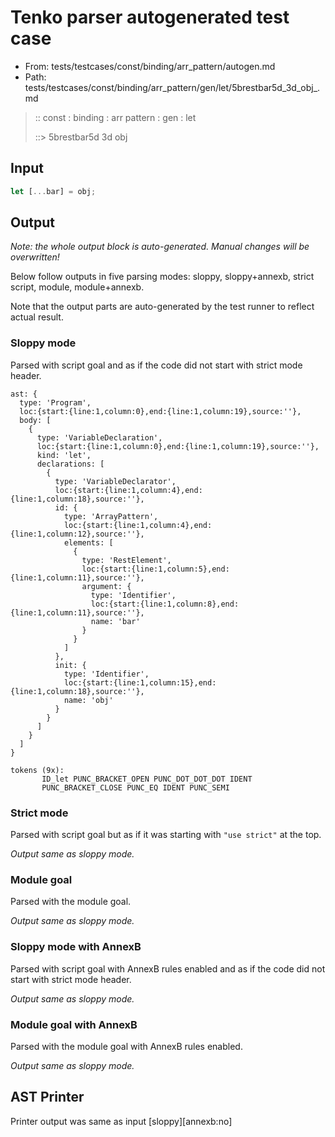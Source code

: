 # Tenko parser autogenerated test case

- From: tests/testcases/const/binding/arr_pattern/autogen.md
- Path: tests/testcases/const/binding/arr_pattern/gen/let/5brestbar5d_3d_obj_.md

> :: const : binding : arr pattern : gen : let
>
> ::> 5brestbar5d 3d obj

## Input


`````js
let [...bar] = obj;
`````

## Output

_Note: the whole output block is auto-generated. Manual changes will be overwritten!_

Below follow outputs in five parsing modes: sloppy, sloppy+annexb, strict script, module, module+annexb.

Note that the output parts are auto-generated by the test runner to reflect actual result.

### Sloppy mode

Parsed with script goal and as if the code did not start with strict mode header.

`````
ast: {
  type: 'Program',
  loc:{start:{line:1,column:0},end:{line:1,column:19},source:''},
  body: [
    {
      type: 'VariableDeclaration',
      loc:{start:{line:1,column:0},end:{line:1,column:19},source:''},
      kind: 'let',
      declarations: [
        {
          type: 'VariableDeclarator',
          loc:{start:{line:1,column:4},end:{line:1,column:18},source:''},
          id: {
            type: 'ArrayPattern',
            loc:{start:{line:1,column:4},end:{line:1,column:12},source:''},
            elements: [
              {
                type: 'RestElement',
                loc:{start:{line:1,column:5},end:{line:1,column:11},source:''},
                argument: {
                  type: 'Identifier',
                  loc:{start:{line:1,column:8},end:{line:1,column:11},source:''},
                  name: 'bar'
                }
              }
            ]
          },
          init: {
            type: 'Identifier',
            loc:{start:{line:1,column:15},end:{line:1,column:18},source:''},
            name: 'obj'
          }
        }
      ]
    }
  ]
}

tokens (9x):
       ID_let PUNC_BRACKET_OPEN PUNC_DOT_DOT_DOT IDENT
       PUNC_BRACKET_CLOSE PUNC_EQ IDENT PUNC_SEMI
`````

### Strict mode

Parsed with script goal but as if it was starting with `"use strict"` at the top.

_Output same as sloppy mode._

### Module goal

Parsed with the module goal.

_Output same as sloppy mode._

### Sloppy mode with AnnexB

Parsed with script goal with AnnexB rules enabled and as if the code did not start with strict mode header.

_Output same as sloppy mode._

### Module goal with AnnexB

Parsed with the module goal with AnnexB rules enabled.

_Output same as sloppy mode._

## AST Printer

Printer output was same as input [sloppy][annexb:no]

